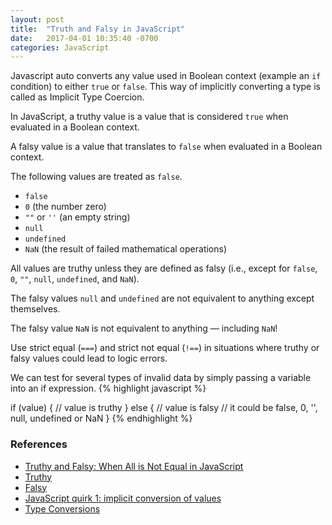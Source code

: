 ```yaml
---
layout: post
title:  "Truth and Falsy in JavaScript"
date:   2017-04-01 10:35:40 -0700
categories: JavaScript
---
```


Javascript auto converts any value used in Boolean context (example an `if` condition) 
to either `true` or `false`. This way of implicitly converting a type is 
called as Implicit Type Coercion.

In JavaScript, a truthy value is a value that is considered  `true` when
evaluated in a Boolean context.

A falsy value is a value that translates to `false` when evaluated in a
Boolean context.

The following values are treated as `false`.
- `false`
- `0` (the number zero)
- `""` or `''` (an empty string)
- `null`
- `undefined`
- `NaN` (the result of failed mathematical operations)

All values are truthy unless they are defined as falsy
(i.e., except for `false`, `0`, `""`, `null`, `undefined`, and `NaN`).

The falsy values `null` and `undefined` are not equivalent to anything
except themselves.

The falsy value `NaN` is not equivalent to anything — including `NaN`!

Use strict equal (`===`) and strict not equal (`!==`) in situations
where truthy or falsy values could lead to logic errors.

We can  test for several types of invalid data by simply passing a 
variable into an if expression. 
{% highlight javascript %}

if (value) {
  // value is truthy
}
else {
  // value is falsy
  // it could be false, 0, '', null, undefined or NaN
}
{% endhighlight %}


### References
- [Truthy and Falsy: When All is Not Equal in JavaScript](https://www.sitepoint.com/javascript-truthy-falsy/)
- [Truthy](https://developer.mozilla.org/en-US/docs/Glossary/Truthy)
- [Falsy](https://developer.mozilla.org/en-US/docs/Glossary/Falsy)
- [JavaScript quirk 1: implicit conversion of values](https://2ality.com/2013/04/quirk-implicit-conversion.html)
- [Type Conversions](https://javascript.info/type-conversions)